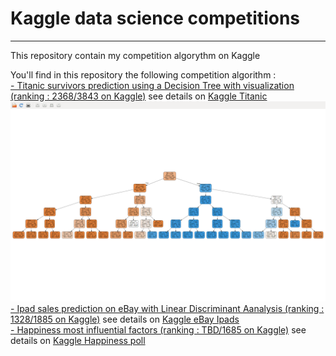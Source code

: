 # Kaggle data science competitions
----------------------------------
This repository contain my competition algorythm on Kaggle

You'll find in this repository the following competition algorithm :    
[- Titanic survivors prediction using a Decision Tree with visualization (ranking : 2368/3843 on Kaggle)](/KaggleTitanic.py) see details on [Kaggle Titanic](https://www.kaggle.com/c/titanic)
![Alt text](tree.png)
[- Ipad sales prediction on eBay with Linear Discriminant Aanalysis (ranking : 1328/1885 on Kaggle)](/KaggleiPad.py) see details on [Kaggle eBay Ipads](https://inclass.kaggle.com/c/15-071x-the-analytics-edge-summer-2015)    
[- Happiness most influential factors (ranking : TBD/1685 on Kaggle)](/KaggleHappiness.py) see details on [Kaggle Happiness poll](https://www.kaggle.com/c/the-analytics-edge-mit-15-071x)    
